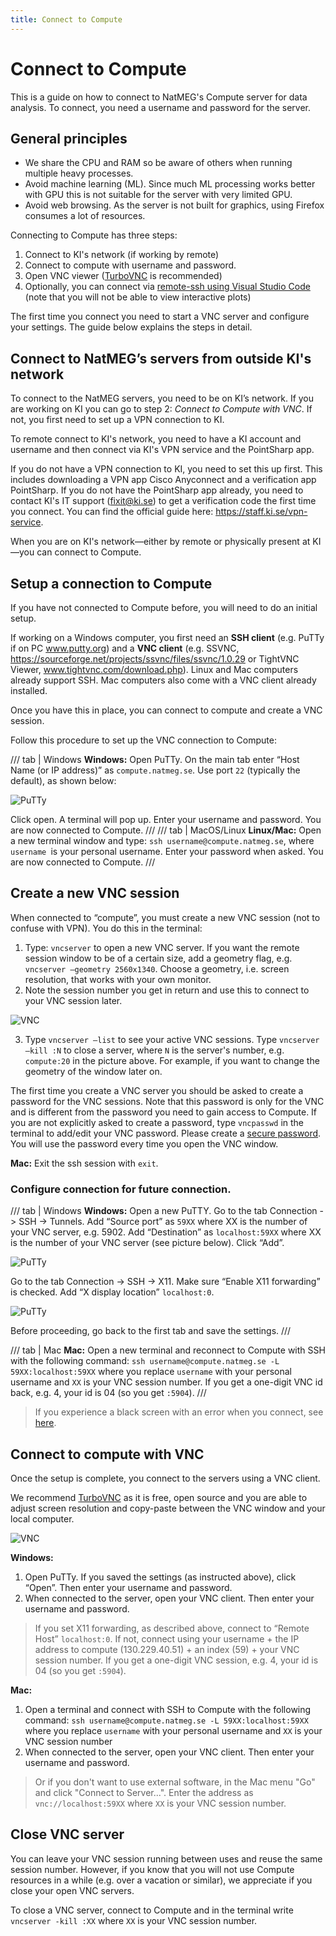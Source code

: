 ```yaml
---
title: Connect to Compute
---
```


# Connect to Compute

This is a guide on how to connect to NatMEG's Compute server for data analysis. To connect, you need a username and password for the server.

## General principles
- We share the CPU and RAM so be aware of others when running multiple heavy processes.
- Avoid machine learning (ML). Since much ML processing works better with GPU this is not suitable for the server with very limited GPU.
- Avoid web browsing. As the server is not built for graphics, using Firefox consumes a lot of resources.

Connecting to Compute has three steps:

1. Connect to KI's network (if working by remote)
2. Connect to compute with username and password.
3. Open VNC viewer ([TurboVNC](https://www.turbovnc.org) is recommended)
4. Optionally, you can connect via [remote-ssh using Visual Studio Code](https://code.visualstudio.com/docs/remote/ssh) (note that you will not be able to view interactive plots)

The first time you connect you need to start a VNC server and configure your settings. The guide below explains the steps in detail.

## Connect to NatMEG’s servers from outside KI's network
To connect to the NatMEG servers, you need to be on KI’s network. If you are working on KI you can go to step 2: *Connect to Compute with VNC*. If not, you first need to set up a VPN connection to KI.

To remote connect to KI's network, you need to have a KI account and username and then connect via KI's VPN service and the PointSharp app.

If you do not have a VPN connection to KI, you need to set this up first. This includes downloading a VPN app Cisco Anyconnect and a verification app PointSharp. If you do not have the PointSharp app already, you need to contact KI's IT support (fixit@ki.se) to get a verification code the first time you connect. You can find the official guide here: https://staff.ki.se/vpn-service.

When you are on KI's network—either by remote or physically present at KI—you can connect to Compute.

## Setup a connection to Compute
If you have not connected to Compute before, you will need to do an initial setup.

If working on a Windows computer, you first need an **SSH client** (e.g. PuTTy if on PC www.putty.org) and a **VNC client** (e.g. SSVNC, https://sourceforge.net/projects/ssvnc/files/ssvnc/1.0.29 or TightVNC Viewer, www.tightvnc.com/download.php). Linux and Mac computers already support SSH. Mac computers also come with a VNC client already installed.

Once you have this in place, you can connect to compute and create a VNC session.

Follow this procedure to set up the VNC connection to Compute:

/// tab | Windows
**Windows:** Open PuTTy. On the main tab enter “Host Name (or IP address)” as `compute.natmeg.se`. Use port `22` (typically the default), as shown below:

![PuTTy](../../../resources/wiki_images/remote_connect01.png)

Click open. A terminal will pop up. Enter your username and password. You are now connected to Compute.
///
/// tab | MacOS/Linux
**Linux/Mac:** Open a new terminal window and type: `ssh username@compute.natmeg.se`, where `username `is your personal username. Enter your password when asked. You are now connected to Compute.
///

## Create a new VNC session
When connected to “compute”, you must create a new VNC session (not to confuse with VPN). You do this in the terminal:

1. Type: `vncserver` to open a new VNC server. If you want the remote session window to be of a certain size, add a geometry flag, e.g. `vncserver –geometry 2560x1340`. Choose a geometry, i.e. screen resolution, that works with your own monitor.
2. Note the session number you get in return and use this to connect to your VNC session later.

![VNC](../../../resources/wiki_images/remote_connect02.png)

3. Type `vncserver –list` to see your active VNC sessions. Type `vncserver –kill :N` to close a server, where `N` is the server's number, e.g. `compute:20` in the picture above. For example, if you want to change the geometry of the window later on.

The first time you create a VNC server you should be asked to create a password for the VNC sessions. Note that this password is only for the VNC and is different from the password you need to gain access to Compute. If you are not explicitly asked to create a password, type `vncpasswd` in the terminal to add/edit your VNC password. Please create a [secure password](https://vpnoverview.com/internet-safety/secure-browsing/secure-passwords/). You will use the password every time you open the VNC window.

**Mac:** Exit the ssh session with `exit`.

### Configure connection for future connection.

/// tab | Windows
**Windows:** Open a new PuTTY. Go to the tab  Connection -> SSH -> Tunnels. Add “Source port” as `59XX` where XX is the number of your VNC server, e.g. 5902. Add “Destination” as `localhost:59XX` where XX is the number of your VNC server (see picture below). Click “Add”.

![PuTTy](../../../resources/wiki_images/remote_connect03.png)
 
Go to the tab Connection -> SSH -> X11. Make sure “Enable X11 forwarding” is checked. Add “X display location” `localhost:0`.
 
![PuTTy](../../../resources/wiki_images/remote_connect04.png)

Before proceeding, go back to the first tab and save the settings.
///

/// tab | Mac
**Mac:** Open a new terminal and reconnect to Compute with SSH with the following command: `ssh username@compute.natmeg.se -L 59XX:localhost:59XX` where you replace `username` with your personal username and `XX` is your VNC session number. If you get a one-digit VNC id back, e.g. 4, your id is 04 (so you get `:5904`).
///

> If you experience a black screen with an error when you connect, see [here](../troubleshooting/VNC-black-screen-error.md).

## Connect to compute with VNC
Once the setup is complete, you connect to the servers using a VNC client.

We recommend [TurboVNC](https://github.com/TurboVNC/turbovnc/releases) as it is free, open source and you are able to adjust screen resolution and copy-paste between the VNC window and your local computer.

![VNC](../../../resources/wiki_images/remote_connect06.png)

**Windows:**

1. Open PuTTy. If you saved the settings (as instructed above), click “Open”. Then enter your username and password. 
2. When connected to the server, open your VNC client. Then enter your username and password.
> If you set X11 forwarding, as described above, connect to “Remote Host” `localhost:0`. If not, connect using your username + the IP address to compute (130.229.40.51) + an index (59) + your VNC session number. If you get a one-digit VNC session, e.g. 4, your id is 04 (so you get `:5904`).

**Mac:**

1. Open a terminal and connect with SSH to Compute with the following command: `ssh username@compute.natmeg.se -L 59XX:localhost:59XX` where you replace `username` with your personal username and `XX` is your VNC session number
2. When connected to the server, open your VNC client. Then enter your username and password.

> Or if you don't want to use external software, in the Mac menu "Go" and click "Connect to Server...". Enter the address as `vnc://localhost:59XX` where `XX` is your VNC session number.

## Close VNC server
You can leave your VNC session running between uses and reuse the same session number. However, if you know that you will not use Compute resources in a while (e.g. over a vacation or similar), we appreciate if you close your open VNC servers. 

To close a VNC server, connect to Compute and in the terminal write `vncserver -kill :XX` where `XX` is your VNC session number.
